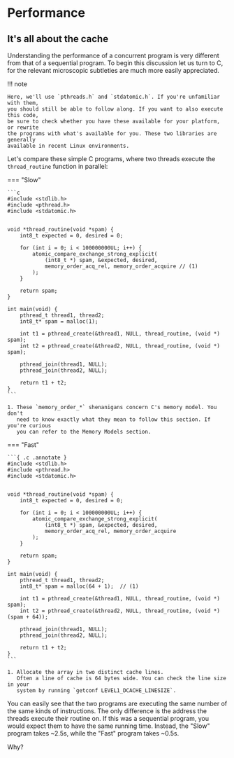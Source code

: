 # Performance

## It's all about the cache

Understanding the performance of a concurrent program is very different from
that of a sequential program. To begin this discussion let us turn to C, for
the relevant microscopic subtleties are much more easily appreciated.

!!! note

    Here, we'll use `pthreads.h` and `stdatomic.h`. If you're unfamiliar with them,
    you should still be able to follow along. If you want to also execute this code,
    be sure to check whether you have these available for your platform, or rewrite
    the programs with what's available for you. These two libraries are generally
    available in recent Linux environments.

Let's compare these simple C programs, where two threads execute the
`thread_routine` function in parallel:

=== "Slow"

    ```c
    #include <stdlib.h>
    #include <pthread.h>
    #include <stdatomic.h>
    
    
    void *thread_routine(void *spam) {
        int8_t expected = 0, desired = 0;
    
        for (int i = 0; i < 100000000UL; i++) {
            atomic_compare_exchange_strong_explicit(
                (int8_t *) spam, &expected, desired,
                memory_order_acq_rel, memory_order_acquire // (1)
            );
        }
    
        return spam;
    }
    
    int main(void) {
        pthread_t thread1, thread2;
        int8_t* spam = malloc(1);
    
        int t1 = pthread_create(&thread1, NULL, thread_routine, (void *) spam);
        int t2 = pthread_create(&thread2, NULL, thread_routine, (void *) spam);
    
        pthread_join(thread1, NULL);
        pthread_join(thread2, NULL);
    
        return t1 + t2;
    }
    ```

    1. These `memory_order_*` shenanigans concern C's memory model. You don't
       need to know exactly what they mean to follow this section. If you're curious
       you can refer to the Memory Models section.

=== "Fast"

    ```{ .c .annotate }
    #include <stdlib.h>
    #include <pthread.h>
    #include <stdatomic.h>
    
    
    void *thread_routine(void *spam) {
        int8_t expected = 0, desired = 0;
    
        for (int i = 0; i < 100000000UL; i++) {
            atomic_compare_exchange_strong_explicit(
                (int8_t *) spam, &expected, desired,
                memory_order_acq_rel, memory_order_acquire
            );
        }
    
        return spam;
    }
    
    int main(void) {
        pthread_t thread1, thread2;
        int8_t* spam = malloc(64 + 1);  // (1)
    
        int t1 = pthread_create(&thread1, NULL, thread_routine, (void *) spam);
        int t2 = pthread_create(&thread2, NULL, thread_routine, (void *) (spam + 64));
    
        pthread_join(thread1, NULL);
        pthread_join(thread2, NULL);
    
        return t1 + t2;
    }
    ```

    1. Allocate the array in two distinct cache lines.
       Often a line of cache is 64 bytes wide. You can check the line size in your
       system by running `getconf LEVEL1_DCACHE_LINESIZE`.

You can easily see that the two programs are executing the same number of the
same kinds of instructions. The only difference is the address the threads
execute their routine on. If this was a sequential program, you would expect
them to have the same running time. Instead, the "Slow" program takes ~2.5s,
while the "Fast" program takes ~0.5s.

Why?

